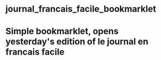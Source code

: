 # journal_francais_facile_bookmarklet
# Simple bookmarklet, opens yesterday's edition of le journal en francais facile
